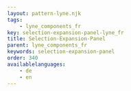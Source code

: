 ```yaml
---
layout: pattern-lyne.njk
tags: 
    - lyne_components_fr
key: selection-expansion-panel-lyne_fr
title: Selection-Expansion-Panel
parent: lyne_components_fr
keywords: selection-expansion-panel
order: 340
availablelanguages: 
    - de
    - en
---
```

